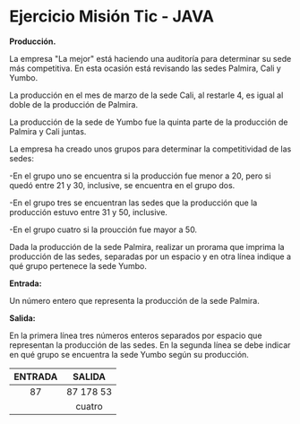 # Ejercicio Misión Tic - JAVA

**Producción.**

La empresa "La mejor" está haciendo una auditoría para determinar su sede más competitiva. En esta ocasión está revisando las sedes Palmira, Cali y Yumbo.

La producción en el mes de marzo de la sede Cali, al restarle 4, es igual al doble de la producción de Palmira.

La producción de la sede de Yumbo fue la quinta parte de la producción de Palmira y Cali juntas.

La empresa ha creado unos grupos para determinar la competitividad de las sedes:

-En el grupo uno se encuentra si la producción fue menor a 20, pero si quedó entre 21 y 30, inclusive, se encuentra en el grupo dos.

-En el grupo tres se encuentran las sedes que la producción que la producción estuvo entre 31 y 50, inclusive.

-En el grupo cuatro si la proucción fue mayor a 50.

Dada la producción de la sede Palmira, realizar un prorama que imprima la producción de las sedes, separadas por un espacio y en otra línea indique a qué 
grupo pertenece la sede Yumbo.

**Entrada:**

Un número entero que representa la producción de la sede Palmira.

**Salida:**

En la primera línea tres números enteros separados por espacio que representan la producción de las sedes. En la segunda línea se debe indicar en qué grupo se
encuentra la sede Yumbo según su producción.

| ENTRADA      | SALIDA |
|:---------:|:-----:|
| 87 | 87 178 53 |
|      |  cuatro  |
